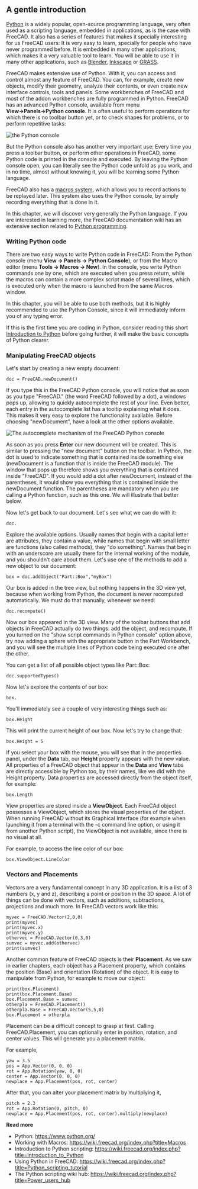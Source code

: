 ## A gentle introduction

[//]: # (Per the Python style guide; The name of our favorite programming language is always capitalized. )

[//]: # (see: https://docs.python.org/3.1/documenting/style.html)

[Python](https://en.wikipedia.org/wiki/Python_%28programming_language%29) is a widely popular, open-source programming language, very often used as a scripting language, embedded in applications, as is the case with FreeCAD. It also has a series of features that makes it specially interesting for us FreeCAD users: It is very easy to learn, specially for people who have never programmed before.  It is embedded in many other applications, which makes it a very valuable tool to learn.  You will be able to use it in many other applications, such as [Blender](http://www.blender.org), [Inkscape](http://www.inkscape.org) or [GRASS](http://grass.osgeo.org/).

FreeCAD makes extensive use of Python. With it, you can access and control almost any feature of FreeCAD. You can, for example, create new objects, modify their geometry, analyze their contents, or even create new interface controls, tools and panels. Some workbenches of FreeCAD and most of the addon workbenches are fully programmed in Python. FreeCAD has an advanced Python console, available from menu **View→Panels→Python console**. It is often useful to perform operations for which there is no toolbar button yet, or to check shapes for problems, or to perform repetitive tasks:

![the Python console](https://wiki.freecad.org/images/c/cf/Exercise_python_01.jpg)

But the Python console also has another very important use: Every time you press a toolbar button, or perform other operations in FreeCAD, some Python code is printed in the console and executed. By leaving the Python console open, you can literally see the Python code unfold as you work, and in no time, almost without knowing it, you will be learning some Python language.

FreeCAD also has a [macros system](https://wiki.freecad.org/index.php?title=Macros), which allows you to record actions to be replayed later. This system also uses the Python console, by simply recording everything that is done in it.

In this chapter, we will discover very generally the Python language. If you are interested in learning more, the FreeCAD documentation wiki has an extensive section related to [Python programming](https://wiki.freecad.org/index.php?title=Power_users_hub).

### Writing Python code

There are two easy ways to write Python code in FreeCAD: From the Python console (menu **View → Panels → Python Console**), or from the Macro editor (menu **Tools → Macros → New**). In the console, you write Python commands one by one, which are executed when you press return, while the macros can contain a more complex script made of several lines, which is executed only when the macro is launched from the same Macros window.

In this chapter, you will be able to use both methods, but it is highly recommended to use the Python Console, since it will immediately inform you of any typing error.

If this is the first time you are coding in Python, consider reading this short [Introduction to Python](https://wiki.freecad.org/index.php?title=Introduction_to_Python) before going further, it will make the basic concepts of Python clearer.

### Manipulating FreeCAD objects

Let's start by creating a new empty document:

`doc = FreeCAD.newDocument()`

If you type this in the FreeCAD Python console, you will notice that as soon as you type "FreeCAD." (the word FreeCAD followed by a dot), a windows pops up, allowing to quickly autocomplete the rest of your line. Even better, each entry in the autocomplete list has a tooltip explaining what it does. This makes it very easy to explore the functionality available. Before choosing "newDocument", have a look at the other options available.

![The autocomplete mechanism of the FreeCAD Python console](https://wiki.freecad.org/images/e/e2/Exercise_python_02.jpg)

As soon as you press **Enter** our new document will be created. This is similar to pressing the "new document" button on the toolbar. In Python, the dot is used to indicate something that is contained inside something else (newDocument is a function that is inside the FreeCAD module). The window that pops up therefore shows you everything that is contained inside "FreeCAD". If you would add a dot after newDocument, instead of the parentheses, it would show you everything that is contained inside the newDocument function. The parentheses are mandatory when you are calling a Python function, such as this one. We will illustrate that better below.

Now let's get back to our document. Let's see what we can do with it:

`doc.`

Explore the available options. Usually names that begin with a capital letter are attributes, they contain a value, while names that begin with small letter are functions (also called methods), they "do something". Names that begin with an underscore are usually there for the internal working of the module, and you shouldn't care about them. Let's use one of the methods to add a new object to our document:

`box = doc.addObject("Part::Box","myBox")`

Our box is added in the tree view, but nothing happens in the 3D view yet, because when working from Python, the document is never recomputed automatically. We must do that manually, whenever we need:

`doc.recompute()`

Now our box appeared in the 3D view. Many of the toolbar buttons that add objects in FreeCAD actually do two things: add the object, and recompute. If you turned on the "show script commands in Python console" option above, try now adding a sphere with the appropriate button in the Part Workbench, and you will see the multiple lines of Python code being executed one after the other.

You can get a list of all possible object types like Part::Box:

`doc.supportedTypes()`

Now let's explore the contents of our box:

`box.`

You'll immediately see a couple of very interesting things such as:

`box.Height`

This will print the current height of our box. Now let's try to change that:

`box.Height = 5`

If you select your box with the mouse, you will see that in the properties panel, under the **Data** tab, our **Height** property appears with the new value. All properties of a FreeCAD object that appear in the **Data** and **View** tabs are directly accessible by Python too, by their names, like we did with the Height property. Data properties are accessed directly from the object itself, for example:

`box.Length`

View properties are stored inside a **ViewObject**. Each FreeCAd object possesses a ViewObject, which stores the visual properties of the object. When running FreeCAD without its Graphical Interface (for example when launching it from a terminal with the -c command line option, or using it from another Python script), the ViewObject is not available, since there is no visual at all.

For example, to access the line color of our box:

`box.ViewObject.LineColor`

### Vectors and Placements

Vectors are a very fundamental concept in any 3D application. It is a list of 3 numbers (x, y and z), describing a point or position in the 3D space. A lot of things can be done with vectors, such as additions, subtractions, projections and much more. In FreeCAD vectors work like this:

```
myvec = FreeCAD.Vector(2,0,0)
print(myvec)
print(myvec.x)
print(myvec.y)
othervec = FreeCAD.Vector(0,3,0)
sumvec = myvec.add(othervec)
print(sumvec)
```

Another common feature of FreeCAD objects is their **Placement**. As we saw in earlier chapters, each object has a Placement property, which contains the position (Base) and orientation (Rotation) of the object. It is easy to manipulate from Python, for example to move our object:

```
print(box.Placement)
print(box.Placement.Base)
box.Placement.Base = sumvec
otherpla = FreeCAD.Placement()
otherpla.Base = FreeCAD.Vector(5,5,0)
box.Placement = otherpla
```

Placement can be a difficult concept to grasp at first. Calling FreeCAD.Placement, you can optionally enter in position, rotation, and center values. This will generate you a placement matrix.

For example,

```
yaw = 3.5
pos = App.Vector(0, 0, 0)
rot = App.Rotation(yaw, 0, 0)
center = App.Vector(0, 0, 0)
newplace = App.Placement(pos, rot, center)
```

After that, you can alter your placement matrix by multiplying it,

```
pitch = 2.3
rot = App.Rotation(0, pitch, 0)
newplace = App.Placement(pos, rot, center).multiply(newplace)
```

**Read more**

* Python: https://www.python.org/
* Working with Macros: https://wiki.freecad.org/index.php?title=Macros
* Introduction to Python scripting: https://wiki.freecad.org/index.php?title=Introduction_to_Python
* Using Python in FreeCAD: https://wiki.freecad.org/index.php?title=Python_scripting_tutorial
* The Python scripting wiki hub: https://wiki.freecad.org/index.php?title=Power_users_hub
